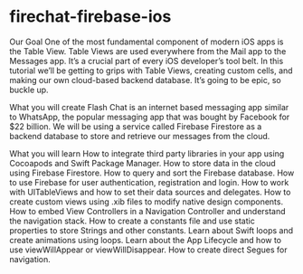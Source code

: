 # firechat-firebase-ios

Our Goal
One of the most fundamental component of modern iOS apps is the Table View. Table Views are used everywhere from the Mail app to the Messages app. It’s a crucial part of every iOS developer’s tool belt. In this tutorial we’ll be getting to grips with Table Views, creating custom cells, and making our own cloud-based backend database. It’s going to be epic, so buckle up.

What you will create
Flash Chat is an internet based messaging app similar to WhatsApp, the popular messaging app that was bought by Facebook for $22 billion. We will be using a service called Firebase Firestore as a backend database to store and retrieve our messages from the cloud.

What you will learn
How to integrate third party libraries in your app using Cocoapods and Swift Package Manager.
How to store data in the cloud using Firebase Firestore.
How to query and sort the Firebase database.
How to use Firebase for user authentication, registration and login.
How to work with UITableViews and how to set their data sources and delegates.
How to create custom views using .xib files to modify native design components.
How to embed View Controllers in a Navigation Controller and understand the navigation stack.
How to create a constants file and use static properties to store Strings and other constants.
Learn about Swift loops and create animations using loops.
Learn about the App Lifecycle and how to use viewWillAppear or viewWillDisappear.
How to create direct Segues for navigation.

